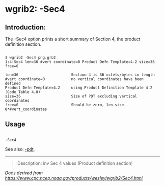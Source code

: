 # wgrib2: -Sec4

## Introduction:

The -Sec4 option prints a short summary of Section 4, the
product definition section.

```

$ wgrib2 -Sec4 png.grb2
1:4:Sec4 len=36 #vert coordinate=0 Product Defn Template=4.2 size=36 free=0

len=36                        Section 4 is 36 octets/bytes in length
#vert coordinate=0            no vertical coordinates have been defined
Product Defn Template=4.2     using Product Definition Template 4.2  (Code Table 4.0)
size=36                       Size of PDT excluding vertical coordinates
free=0                        Should be zero, len-size-8*#vert_coordinates

```

## Usage

```

-Sec4

```

See also:
[-pdt](pdt.html),

---

> Description: inv Sec 4 values (Product definition section)

_Docs derived from <https://www.cpc.ncep.noaa.gov/products/wesley/wgrib2/Sec4.html>_
